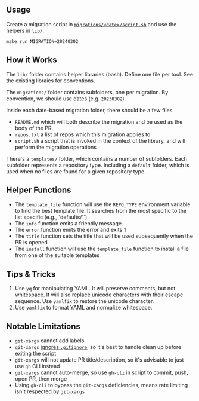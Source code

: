 ## Usage

Create a migration script in [`migrations/<date>/script.sh`](migrations/) and use the helpers in [`lib/`](lib/).

```shell
make run MIGRATION=20240302
```

## How it Works

The `lib/` folder contains helper libraries (bash).  Define one file per tool. See the existing libraies for
conventions.

The `migrations/` folder contains subfolders, one per migration. By convention, we should use dates (e.g. `20230302`).

Inside each date-based migration folder, there should be a few files.
- `README.md` which will both describe the migration and be used as the body of the PR.
- `repos.txt` a list of repos which this migration applies to
- `script.sh` a script that is invoked in the context of the library, and will perform the migration operations

There's a `templates/` folder, which contains a number of subfolders. Each subfolder represents a repository type.
Including a `default` folder, which is used when no files are found for a given repository type.

## Helper Functions

- The `template_file` function will use the `REPO_TYPE` environment variable to find the best template file. It searches from the most specific to the list specific (e.g., `defaults/``).
- The `info` function emits a friendly message.
- The `error` function emits the error and exits 1
- The `title` function sets the title that will be used subsequently when the PR is opened
- The `install` function will use the `template_file` function to install a file from one of the suitable templates

## Tips & Tricks

1. Use `yq` for manipulating YAML. It will preserve comments, but not whitespace. It will also replace unicode characters with their escape sequence. Use `yamlfix` to restore the unicode character.
2. Use `yamlfix` to format YAML and normalize whitespace.

## Notable Limitations

- `git-xargs` cannot add labels
- `git-xargs` [ignores `.gitignore`](https://github.com/gruntwork-io/git-xargs/issues/53), so it's best to handle clean up before exiting the script
- `git-xargs` will not update PR title/description, so it's advisable to just use `gh` CLI instead
- `git-xargs` cannot auto-merge, so use `gh-cli` in script to commit, push, open PR, then merge
- Using `gh-cli` to bypass the `git-xargs` deficiencies, means rate limiting isn't respected by `git-xargs`
